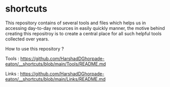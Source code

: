 # shortcuts

This repository contains of several tools and files which helps us in accessing day-to-day resources in easily quickly manner, the motive behind creating this repositroy is to create a central place for all such helpful tools collected over years.

How to use this repository ?

Tools : https://github.com/HarshadDGhorpade-eaton/__shortcuts/blob/main/Tools/README.md

Links : https://github.com/HarshadDGhorpade-eaton/__shortcuts/blob/main/Links/README.md


